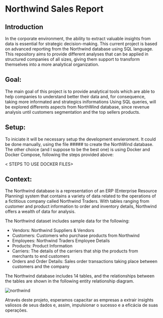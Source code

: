 # Northwind Sales Report

## Introduction

In the corporate environment, the ability to extract valuable insights from data is essential for strategic decision-making. This current project is based on advanced reporting from the Northwind database using SQL language. This repository aims to provide different analyses that can be applied in structured companies of all sizes, giving them support to transform themselves into a more analytical organization.  

## Goal:

The main goal of this project is to provide analytical tools which are able to help companies to understand better their data and, for consequence, taking more informated and strategics iniformations
Using SQL queries, will be explored differents aspects from NorthWind database, since revenue analysis until customers segmentation and the top sellers products.

## Setup:

To iniciate it will be necessary setup the development envieroment. It could be done manually, using the file ##### to create the NorthWind database.
The other choice (and I suppose to be the best one) is using Docker and Docker Compose, following the steps provided above:

< STEPS TO USE DOCKER FILES>

## Context:

The Northwind database is a representation of an ERP (Enterprise Resource Planning) system that contains a variety of data related to the operations of a fictitious company called Northwind Traders. With tables ranging from customer and product information to order and inventory details, Northwind offers a wealth of data for analysis.

The Northwind dataset includes sample data for the following:

- Vendors: Northwind Suppliers & Vendors
- Customers: Customers who purchase products from Northwind
- Employees: Northwind Traders Employee Details
- Products: Product Information
- Carriers: The details of the carriers that ship the products from merchants to end customers
- Orders and Order Details: Sales order transactions taking place between customers and the company

 The Northwind database includes 14 tables, and the relationships between the tables are shown in the following entity relationship diagram.

![northwind](https://github.com/VanessaGaigher/sales_report_northwind/blob/main/pics/northwindrelatioonship.png?raw=true)

Através deste projeto, esperamos capacitar as empresas a extrair insights valiosos de seus dados e, assim, impulsionar o sucesso e a eficácia de suas operações.